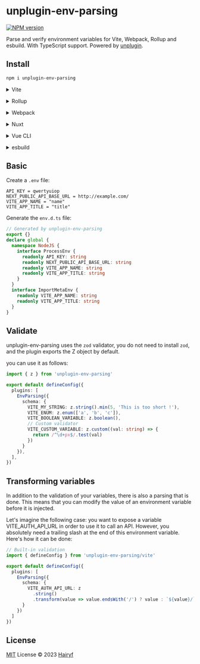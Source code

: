 # unplugin-env-parsing

[![NPM version](https://img.shields.io/npm/v/unplugin-env-parsing?color=a1b858&label=)](https://www.npmjs.com/package/unplugin-env-parsing)

Parse and verify environment variables for Vite, Webpack, Rollup and esbuild. With TypeScript support. Powered by [unplugin](https://github.com/unjs/unplugin).

## Install

```bash
npm i unplugin-env-parsing
```

<details>
<summary>Vite</summary><br>

```ts
// vite.config.ts
import EnvParsing from 'unplugin-env-parsing/vite'

export default defineConfig({
  plugins: [
    EnvParsing({ /* options */ }),
  ],
})
```

Example: [`playground/`](./playground/)

<br></details>

<details>
<summary>Rollup</summary><br>

```ts
// rollup.config.js
import EnvParsing from 'unplugin-env-parsing/rollup'

export default {
  plugins: [
    EnvParsing({ /* options */ }),
  ],
}
```

<br></details>


<details>
<summary>Webpack</summary><br>

```ts
// webpack.config.js
module.exports = {
  /* ... */
  plugins: [
    require('unplugin-env-parsing/webpack')({ /* options */ })
  ]
}
```

<br></details>

<details>
<summary>Nuxt</summary><br>

```ts
// nuxt.config.js
export default {
  buildModules: [
    ['unplugin-env-parsing/nuxt', { /* options */ }],
  ],
}
```

> This module works for both Nuxt 2 and [Nuxt Vite](https://github.com/nuxt/vite)

<br></details>

<details>
<summary>Vue CLI</summary><br>

```ts
// vue.config.js
module.exports = {
  configureWebpack: {
    plugins: [
      require('unplugin-env-parsing/webpack')({ /* options */ }),
    ],
  },
}
```

<br></details>

<details>
<summary>esbuild</summary><br>

```ts
// esbuild.config.js
import { build } from 'esbuild'
import EnvParsing from 'unplugin-env-parsing/esbuild'

build({
  plugins: [EnvParsing()],
})
```

<br></details>

## Basic

Create a `.env` file:

```
API_KEY = qwertyuiop
NEXT_PUBLIC_API_BASE_URL = http://example.com/
VITE_APP_NAME = "name"
VITE_APP_TITLE = "title"
```

Generate the `env.d.ts` file:

```ts
// Generated by unplugin-env-parsing
export {}
declare global {
  namespace NodeJS {
    interface ProcessEnv {
      readonly API_KEY: string
      readonly NEXT_PUBLIC_API_BASE_URL: string
      readonly VITE_APP_NAME: string
      readonly VITE_APP_TITLE: string
    }
  }
  interface ImportMetaEnv {
    readonly VITE_APP_NAME: string
    readonly VITE_APP_TITLE: string
  }
}
```

## Validate

unplugin-env-parsing uses the `zod` validator, you do not need to install `zod`, and the plugin exports the Z object by default.

you can use it as follows:

```ts
import { z } from 'unplugin-env-parsing'

export default defineConfig({
  plugins: [
    EnvParsing({
      schema: {
        VITE_MY_STRING: z.string().min(5, 'This is too short !'),
        VITE_ENUM: z.enum(['a', 'b', 'c']),
        VITE_BOOLEAN_VARIABLE: z.boolean(),
        // Custom validator
        VITE_CUSTOM_VARIABLE: z.custom((val: string) => {
          return /^\d+px$/.test(val)
        })
      }
    }),
  ],
})
```

## Transforming variables

In addition to the validation of your variables, there is also a parsing that is done. This means that you can modify the value of an environment variable before it is injected.

Let's imagine the following case: you want to expose a variable VITE_AUTH_API_URL in order to use it to call an API. However, you absolutely need a trailing slash at the end of this environment variable. Here's how it can be done:

```ts
// Built-in validation
import { defineConfig } from 'unplugin-env-parsing/vite'

export default defineConfig({
  plugins: [
    EnvParsing({
      schema: {
        VITE_AUTH_API_URL: z
          .string()
          .transform(value => value.endsWith('/') ? value : `${value}/`),
      }
    })
  ]
})
```

## License

[MIT](./LICENSE) License © 2023 [Hairyf](https://github.com/hairyf)